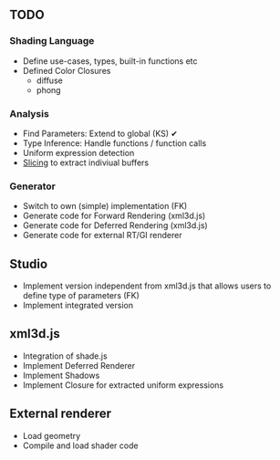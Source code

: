 ## TODO

### Shading Language
* Define use-cases, types, built-in functions etc
* Defined Color Closures
    * diffuse
    * phong


### Analysis

* Find Parameters: Extend to global (KS) ✔
* Type Inference: Handle functions / function calls
* Uniform expression detection
* [Slicing](http://en.wikipedia.org/wiki/Program_slicing) to extract indiviual buffers

### Generator

* Switch to own (simple) implementation (FK)
* Generate code for Forward Rendering (xml3d.js)
* Generate code for Deferred Rendering (xml3d.js)
* Generate code for external RT/GI renderer

## Studio

* Implement version independent from xml3d.js that allows users to define type of parameters (FK)
* Implement integrated version

## xml3d.js

* Integration of shade.js
* Implement Deferred Renderer
* Implement Shadows
* Implement Closure for extracted uniform expressions

## External renderer

* Load geometry
* Compile and load shader code

